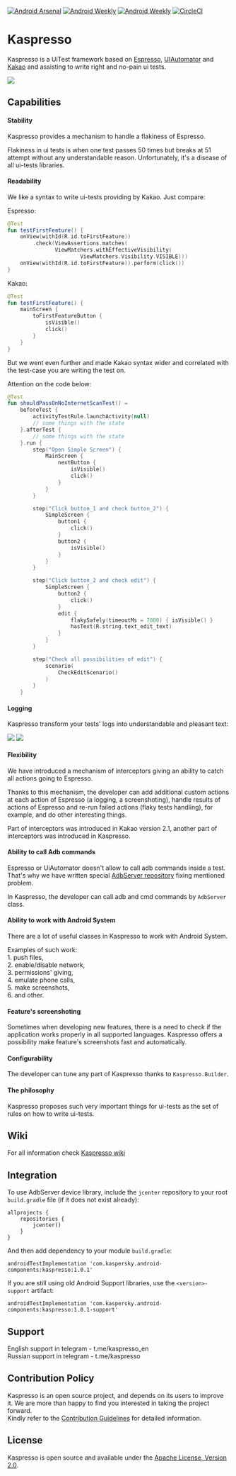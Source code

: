 [![Android Arsenal](https://img.shields.io/badge/Android%20Arsenal-Kaspresso-green.svg?style=flat )]( https://android-arsenal.com/details/1/7896)
[![Android Weekly](https://img.shields.io/badge/Android%20Weekly-383-green.svg)](http://androidweekly.net/issues/issue-383)
[![Android Weekly](https://img.shields.io/badge/Android%20Weekly-392-green.svg)](http://androidweekly.net/issues/issue-392)
[![CircleCI](https://circleci.com/gh/KasperskyLab/Kaspresso.svg?style=svg)](https://circleci.com/gh/KasperskyLab/Kaspresso)

# Kaspresso

Kaspresso is a UiTest framework based on [Espresso](https://developer.android.com/training/testing/espresso), 
[UIAutomator](https://developer.android.com/training/testing/ui-automator) and 
[Kakao](https://github.com/agoda-com/Kakao) and assisting to write right and no-pain ui tests.

![](https://habrastorage.org/webt/dw/jh/9k/dwjh9kypjl637kxj8tiaxwjvtp0.png)

## Capabilities

#### Stability 

Kaspresso provides a mechanism to handle a flakiness of Espresso. 

Flakiness in ui tests is when one test passes 50 times but breaks at 51 attempt without any understandable reason. 
Unfortunately, it's a disease of all ui-tests libraries.  
#### Readability

We like a syntax to write ui-tests providing by Kakao. Just compare: 

Espresso:
```kotlin
@Test
fun testFirstFeature() {
    onView(withId(R.id.toFirstFeature))
        .check(ViewAssertions.matches(
               ViewMatchers.withEffectiveVisibility(
                       ViewMatchers.Visibility.VISIBLE)))
    onView(withId(R.id.toFirstFeature)).perform(click())
}
```
Kakao:
```kotlin
@Test
fun testFirstFeature() {
    mainScreen {
        toFirstFeatureButton {
            isVisible()
            click()
        }
    }
}
```
But we went even further and made Kakao syntax wider and correlated with the test-case you are writing the test on. 

Attention on the code below:
```kotlin
@Test
fun shouldPassOnNoInternetScanTest() =
    beforeTest {
        activityTestRule.launchActivity(null)
        // some things with the state
    }.afterTest {
        // some things with the state
    }.run {
        step("Open Simple Screen") {
            MainScreen {
                nextButton {
                    isVisible()
                    click()
                }
            }
        }

        step("Click button_1 and check button_2") {
            SimpleScreen {
                button1 {
                    click()
                }
                button2 {
                    isVisible()
                }
            }
        }

        step("Click button_2 and check edit") {
            SimpleScreen {
                button2 {
                    click()
                }
                edit {
                    flakySafely(timeoutMs = 7000) { isVisible() }
                    hasText(R.string.text_edit_text)
                }
            }
        }

        step("Check all possibilities of edit") {
            scenario(
                CheckEditScenario()
            )
        }
    }
```
#### Logging
Kaspresso transform your tests' logs into understandable and pleasant text:

<img src="https://habrastorage.org/webt/03/nn/qg/03nnqgupdqnwa_i4jwyz1uqq6r0.png" />
<img src="https://habrastorage.org/webt/tq/az/3v/tqaz3vjsgpw0-ivylrfbnuqyiqa.png" />

#### Flexibility

We have introduced a mechanism of interceptors giving an ability to catch all actions going to Espresso. 

Thanks to this mechanism, the developer can add additional custom actions at each action of Espresso (a logging, a screenshoting), 
handle results of actions of Espresso and re-run failed actions (flaky tests handling), for example, and do other interesting things. 

Part of interceptors was introduced in Kakao version 2.1, another part of interceptors was introduced in Kaspresso.
#### Ability to call Adb commands

Espresso or UiAutomator doesn't allow to call adb commands inside a test. 
That's why we have written special [AdbServer repository](https://github.com/KasperskyLab/AdbServer) fixing mentioned problem. 

In Kaspresso, the developer can call adb and cmd commands by ```AdbServer``` class.  
#### Ability to work with Android System

There are a lot of useful classes in Kaspresso to work with Android System. 

Examples of such work: <br> 
    1. push files, <br>
    2. enable/disable network, <br>
    3. permissions' giving, <br>
    4. emulate phone calls, <br>
    5. make screenshots, <br>
    6. and other.<br>
#### Feature's screenshoting

Sometimes when developing new features, there is a need to check if the application works properly in all supported languages.
Kaspresso offers a possibility make feature's screenshots fast and automatically. 
#### Configurability

The developer can tune any part of Kaspresso thanks to ```Kaspresso.Builder```.
#### The philosophy

Kaspresso proposes such very important things for ui-tests as the set of rules on how to write ui-tests.

## Wiki
For all information check [Kaspresso wiki](https://github.com/KasperskyLab/Kaspresso/blob/master/wiki/00.%20Home.md)

## Integration

To use AdbServer device library, include the `jcenter` repository to your root `build.gradle` file (if it does not exist already):

```
allprojects {
    repositories {
        jcenter()
    }
}
```

And then add dependency to your module `build.gradle`:

```
androidTestImplementation 'com.kaspersky.android-components:kaspresso:1.0.1'
```

If you are still using old Android Support libraries, use the `<version>-support` artifact:

```
androidTestImplementation 'com.kaspersky.android-components:kaspresso:1.0.1-support'
```

## Support
English support in telegram - t.me/kaspresso_en <br>
Russian support in telegram - t.me/kaspresso

## Contribution Policy
Kaspresso is an open source project, and depends on its users to improve it. We are more than happy to find you interested in taking the project forward. <br>
Kindly refer to the [Contribution Guidelines](https://github.com/KasperskyLab/Kaspresso/blob/master/CONTRIBUTING.md) for detailed information. <br>

## License
Kaspresso is open source and available under the [Apache License, Version 2.0](https://github.com/KasperskyLab/Kaspresso/blob/master/LICENSE).
